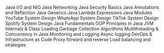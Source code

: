 Java I/O and NIO
Java Networking
Java Security Basics
Java Annotations and Reflection
Java Generics
Java Lambda Expressions
Java Modules
YouTube System Design
WhatsApp System Design
TikTok System Design
Spotify System Design
Java Fundamentals
OOP Principles in Java
JVM Internals & Class Loading
Garbage Collection Algorithms
Multithreading & Concurrency in Java
Monitoring and Logging
Async logging
DevOps & Infrastructure as Code
Proxy forward and reverse
Load balancing and strategies